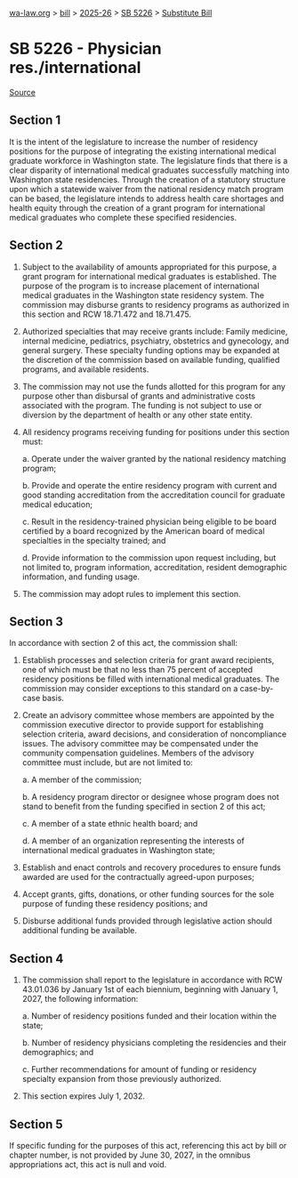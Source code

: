 [wa-law.org](/) > [bill](/bill/) > [2025-26](/bill/2025-26/) > [SB 5226](/bill/2025-26/sb/5226/) > [Substitute Bill](/bill/2025-26/sb/5226/S/)

# SB 5226 - Physician res./international

[Source](http://lawfilesext.leg.wa.gov/biennium/2025-26/Pdf/Bills/Senate%20Bills/5226-S.pdf)

## Section 1
It is the intent of the legislature to increase the number of residency positions for the purpose of integrating the existing international medical graduate workforce in Washington state. The legislature finds that there is a clear disparity of international medical graduates successfully matching into Washington state residencies. Through the creation of a statutory structure upon which a statewide waiver from the national residency match program can be based, the legislature intends to address health care shortages and health equity through the creation of a grant program for international medical graduates who complete these specified residencies.

## Section 2
1. Subject to the availability of amounts appropriated for this purpose, a grant program for international medical graduates is established. The purpose of the program is to increase placement of international medical graduates in the Washington state residency system. The commission may disburse grants to residency programs as authorized in this section and RCW 18.71.472 and 18.71.475.

2. Authorized specialties that may receive grants include: Family medicine, internal medicine, pediatrics, psychiatry, obstetrics and gynecology, and general surgery. These specialty funding options may be expanded at the discretion of the commission based on available funding, qualified programs, and available residents.

3. The commission may not use the funds allotted for this program for any purpose other than disbursal of grants and administrative costs associated with the program. The funding is not subject to use or diversion by the department of health or any other state entity.

4. All residency programs receiving funding for positions under this section must:

    a. Operate under the waiver granted by the national residency matching program;

    b. Provide and operate the entire residency program with current and good standing accreditation from the accreditation council for graduate medical education;

    c. Result in the residency-trained physician being eligible to be board certified by a board recognized by the American board of medical specialties in the specialty trained; and

    d. Provide information to the commission upon request including, but not limited to, program information, accreditation, resident demographic information, and funding usage.

5. The commission may adopt rules to implement this section.

## Section 3
In accordance with section 2 of this act, the commission shall:

1. Establish processes and selection criteria for grant award recipients, one of which must be that no less than 75 percent of accepted residency positions be filled with international medical graduates. The commission may consider exceptions to this standard on a case-by-case basis.

2. Create an advisory committee whose members are appointed by the commission executive director to provide support for establishing selection criteria, award decisions, and consideration of noncompliance issues. The advisory committee may be compensated under the community compensation guidelines. Members of the advisory committee must include, but are not limited to:

    a. A member of the commission;

    b. A residency program director or designee whose program does not stand to benefit from the funding specified in section 2 of this act;

    c. A member of a state ethnic health board; and

    d. A member of an organization representing the interests of international medical graduates in Washington state;

3. Establish and enact controls and recovery procedures to ensure funds awarded are used for the contractually agreed-upon purposes;

4. Accept grants, gifts, donations, or other funding sources for the sole purpose of funding these residency positions; and

5. Disburse additional funds provided through legislative action should additional funding be available.

## Section 4
1. The commission shall report to the legislature in accordance with RCW 43.01.036 by January 1st of each biennium, beginning with January 1, 2027, the following information:

    a. Number of residency positions funded and their location within the state;

    b. Number of residency physicians completing the residencies and their demographics; and

    c. Further recommendations for amount of funding or residency specialty expansion from those previously authorized.

2. This section expires July 1, 2032.

## Section 5
If specific funding for the purposes of this act, referencing this act by bill or chapter number, is not provided by June 30, 2027, in the omnibus appropriations act, this act is null and void.
